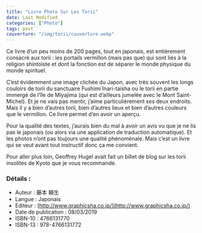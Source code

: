 ```yaml
---
title: "Livre Photo Sur Les Torii"
date: Last Modified
categories: ["Photo"]
tags: post
couverture: "/img/torii/couverture.webp"
---
```


Ce livre d’un peu moins de 200 pages, tout en japonais, est entièrement consacré aux torii : les portails vermillon (mais pas que) qui sont liés à la religion shintoïste et dont la fonction est de séparer le monde physique du monde spirituel.
<!-- excerpt -->

C’est évidemment une image clichée du Japon, avec très souvent les longs couloirs de torii du sanctuaire Fushimi Inari-taisha ou le torii en partie immergé de l’île de Miyajima (qui est d’ailleurs jumelée avec le Mont Saint-Michel). Et je ne vais pas mentir, j’aime particulièrement ses deux endroits.
Mais il y a bien d’autres torii, bien d’autres lieux et bien d’autres couleurs que le vermillon. Ce livre permet d’en avoir un aperçu.

Pour la qualité des textes, j’aurais bien du mal à avoir un avis vu que je ne lis pas le japonais (ou alors via une application de traduction automatique). Et les photos n’ont pas toujours une qualité phénoménale. Mais c’est un livre qui se veut avant tout instructif donc ça me convient.

Pour aller plus loin, Geoffrey Hugel avait fait un billet de blog sur les torii insolites de Kyoto que je vous recommande.

### Détails :

- Auteur : 藤本 頼生 
- Langue : Japonais
- Editeur : [http://www.graphicsha.co.jp/](http://www.graphicsha.co.jp/)
- Date de publication : 08/03/2019
- ISBN-10 : 4766131770
- ISBN-13 : 978-4766131772